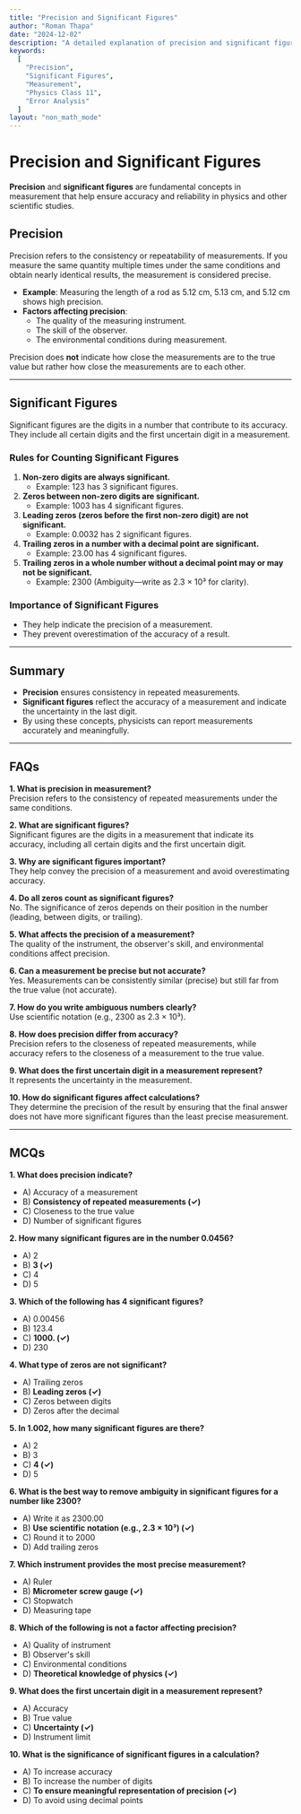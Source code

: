 ```yaml
---
title: "Precision and Significant Figures" 
author: "Roman Thapa" 
date: "2024-12-02"
description: "A detailed explanation of precision and significant figures in measurement, including their importance and applications." 
keywords:
  [
    "Precision",
    "Significant Figures",
    "Measurement",
    "Physics Class 11",
    "Error Analysis"
  ]
layout: "non_math_mode"
---
```


# Precision and Significant Figures

**Precision** and **significant figures** are fundamental concepts in measurement that help ensure accuracy and reliability in physics and other scientific studies.

## Precision

Precision refers to the consistency or repeatability of measurements. If you measure the same quantity multiple times under the same conditions and obtain nearly identical results, the measurement is considered precise.

- **Example**: Measuring the length of a rod as 5.12 cm, 5.13 cm, and 5.12 cm shows high precision.
- **Factors affecting precision**:
  - The quality of the measuring instrument.
  - The skill of the observer.
  - The environmental conditions during measurement.

Precision does **not** indicate how close the measurements are to the true value but rather how close the measurements are to each other.

---

## Significant Figures

Significant figures are the digits in a number that contribute to its accuracy. They include all certain digits and the first uncertain digit in a measurement.

### Rules for Counting Significant Figures

1. **Non-zero digits are always significant.**
   - Example: 123 has 3 significant figures.
2. **Zeros between non-zero digits are significant.**
   - Example: 1003 has 4 significant figures.
3. **Leading zeros (zeros before the first non-zero digit) are not significant.**
   - Example: 0.0032 has 2 significant figures.
4. **Trailing zeros in a number with a decimal point are significant.**
   - Example: 23.00 has 4 significant figures.
5. **Trailing zeros in a whole number without a decimal point may or may not be significant.**
   - Example: 2300 (Ambiguity—write as 2.3 × 10³ for clarity).

### Importance of Significant Figures

- They help indicate the precision of a measurement.
- They prevent overestimation of the accuracy of a result.

---

## Summary

- **Precision** ensures consistency in repeated measurements.
- **Significant figures** reflect the accuracy of a measurement and indicate the uncertainty in the last digit.
- By using these concepts, physicists can report measurements accurately and meaningfully.

---

## FAQs

**1. What is precision in measurement?**  
Precision refers to the consistency of repeated measurements under the same conditions.

**2. What are significant figures?**  
Significant figures are the digits in a measurement that indicate its accuracy, including all certain digits and the first uncertain digit.

**3. Why are significant figures important?**  
They help convey the precision of a measurement and avoid overestimating accuracy.

**4. Do all zeros count as significant figures?**  
No. The significance of zeros depends on their position in the number (leading, between digits, or trailing).

**5. What affects the precision of a measurement?**  
The quality of the instrument, the observer's skill, and environmental conditions affect precision.

**6. Can a measurement be precise but not accurate?**  
Yes. Measurements can be consistently similar (precise) but still far from the true value (not accurate).

**7. How do you write ambiguous numbers clearly?**  
Use scientific notation (e.g., 2300 as 2.3 × 10³).

**8. How does precision differ from accuracy?**  
Precision refers to the closeness of repeated measurements, while accuracy refers to the closeness of a measurement to the true value.

**9. What does the first uncertain digit in a measurement represent?**  
It represents the uncertainty in the measurement.

**10. How do significant figures affect calculations?**  
They determine the precision of the result by ensuring that the final answer does not have more significant figures than the least precise measurement.

---

## MCQs

**1. What does precision indicate?**  
- A) Accuracy of a measurement  
- B) **Consistency of repeated measurements (✓)**  
- C) Closeness to the true value  
- D) Number of significant figures  

**2. How many significant figures are in the number 0.0456?**  
- A) 2  
- B) **3 (✓)**  
- C) 4  
- D) 5  

**3. Which of the following has 4 significant figures?**  
- A) 0.00456  
- B) 123.4  
- C) **1000. (✓)**  
- D) 230  

**4. What type of zeros are not significant?**  
- A) Trailing zeros  
- B) **Leading zeros (✓)**  
- C) Zeros between digits  
- D) Zeros after the decimal  

**5. In 1.002, how many significant figures are there?**  
- A) 2  
- B) 3  
- C) **4 (✓)**  
- D) 5  

**6. What is the best way to remove ambiguity in significant figures for a number like 2300?**  
- A) Write it as 2300.00  
- B) **Use scientific notation (e.g., 2.3 × 10³) (✓)**  
- C) Round it to 2000  
- D) Add trailing zeros  

**7. Which instrument provides the most precise measurement?**  
- A) Ruler  
- B) **Micrometer screw gauge (✓)**  
- C) Stopwatch  
- D) Measuring tape  

**8. Which of the following is not a factor affecting precision?**  
- A) Quality of instrument  
- B) Observer's skill  
- C) Environmental conditions  
- D) **Theoretical knowledge of physics (✓)**  

**9. What does the first uncertain digit in a measurement represent?**  
- A) Accuracy  
- B) True value  
- C) **Uncertainty (✓)**  
- D) Instrument limit  

**10. What is the significance of significant figures in a calculation?**  
- A) To increase accuracy  
- B) To increase the number of digits  
- C) **To ensure meaningful representation of precision (✓)**  
- D) To avoid using decimal points  
